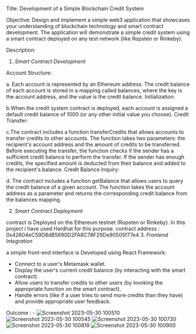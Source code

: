 Title: Development of a Simple Blockchain Credit System

Objective: Design and implement a simple web3 application that showcases your understanding of blockchain technology and smart contract development. The application will demonstrate
a simple credit system using a smart contract deployed on any test network (like Ropsten or Rinkeby).

 Description:

1. *Smart Contract Development*

Account Structure:

a. Each account is represented by an Ethereum address.
The credit balance of each account is stored in a mapping called balances, where the key is the account address, and the value is the credit balance.
Initialization:

b.When the credit system contract is deployed, each account is assigned a default credit balance of 1000 (or any other initial value you choose).
Credit Transfer:

c.The contract includes a function transferCredits that allows accounts to transfer credits to other accounts.
The function takes two parameters: the recipient's account address and the amount of credits to be transferred.
Before executing the transfer, the function checks if the sender has a sufficient credit balance to perform the transfer.
If the sender has enough credits, the specified amount is deducted from their balance and added to the recipient's balance.
Credit Balance Inquiry:

d. The contract includes a function getBalance that allows users to query the credit balance of a given account.
The function takes the account address as a parameter and returns the corresponding credit balance from the balances mapping. 


2. *Smart Contract Deployment*

contract is Deployed on the Ethereum testnet (Ropsten or Rinkeby). In this project i have used Hardhat for this purpose. contract address : 0x42604eC59D8dB5690D2FA8C78F29De90505f77e4
3. *Frontend Integration*

a simple front-end interface is Developed using React Framework:

- Connect to a user's Metamask wallet.
- Display the user's current credit balance (by interacting with the smart contract).
- Allow users to transfer credits to other users (by invoking the appropriate function on the smart contract).
- Handle errors (like if a user tries to send more credits than they have) and provide appropriate user feedback.

Outcome : -
![Screenshot 2023-05-30 100510](https://github.com/NikeVir/simple-credit-system/assets/82455622/d80ad7d2-3595-4295-b160-a519b3566856)
![Screenshot 2023-05-30 100545](https://github.com/NikeVir/simple-credit-system/assets/82455622/40125972-6868-49f3-8663-0490e0879fb1)
![Screenshot 2023-05-30 100730](https://github.com/NikeVir/simple-credit-system/assets/82455622/8f165199-ff25-46a7-a5e6-95c5cd10939d)
![Screenshot 2023-05-30 100819](https://github.com/NikeVir/simple-credit-system/assets/82455622/17df6fa9-6ce2-4ee0-837a-d93f075d173f)
![Screenshot 2023-05-30 100900](https://github.com/NikeVir/simple-credit-system/assets/82455622/4908c3ea-cffd-4c93-9ac4-54ef637e16c1)


